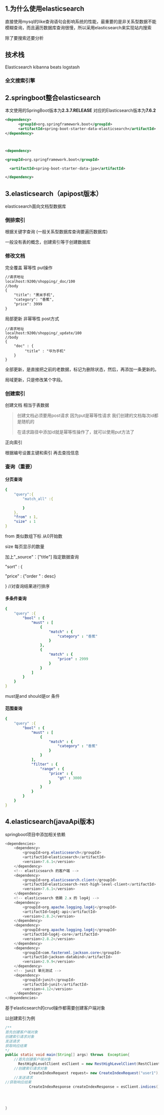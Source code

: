 ## 1.为什么使用elasticsearch

直接使用mysql的like查询语句会影响系统的性能，最重要的是非关系型数据不能模糊查询，而且遍历数据库查询很慢，所以采用elasticsearch来实现站内搜索

除了要搜索还要分析

## 技术栈

Elasticsearch kibanna beats logstash  

### 全文搜索引擎



## 2.springboot整合elasticsearch

本文使用的SpringBoot版本为**2.3.7.RELEASE**
对应的Elasticsearch版本为**7.6.2**

```xml
<dependency>
      <groupId>org.springframework.boot</groupId>
      <artifactId>spring-boot-starter-data-elasticsearch</artifactId>
</dependency>



<dependency>     

<groupId>org.springframework.boot</groupId>    

  <artifactId>spring-boot-starter-data-jpa</artifactId> 

</dependency> 
```

## 3.elasticsearch（apipost版本）

elasticsearch面向文档型数据库      

### 倒排索引

根据关键字查询   (一般关系型数据库查询要遍历数据库)

一般没有表的概念，创建索引等于创建数据库 

### 修改文档

完全覆盖 幂等性 put操作

```xml
//请求地址
localhost:9200/shopping/_doc/100
//body
{
    "title": "黑米手机",
    "category": "香蕉",
    "price": 3999
}
```

局部更新 非幂等性 post方式

```
//请求地址
localhost:9200/shopping/_update/100
//body
{
    "doc" : {
         "title" : "华为手机"
    }
}
```

全部更新，是直接把之前的老数据，标记为删除状态，然后，再添加一条更新的。

 局域更新，只是修改某个字段。

### 创建索引



创建文档 相当于表数据

> 创建文档必须要用post请求 因为put是幂等性请求   我们创建的文档每次id都是随机的
>
> 在请求路径中添加id就是幂等性操作了，就可以使用put方法了

正向索引 

根据编号设置主键和索引  再去查找信息

### 查询（重要）

#### 分页查询 

```yml
{
    "query":{
        "match_all" :{
            
        }
    },
    "from" : 1,
    "size" : 1
}
```

from  类似数组下标 从0开始数  

size 每页显示的数量

加上"_source"：["title"]    指定数据查询

"sort" : { 

"price" : {"order " : desc}

} //对查询结果进行排序

#### 多条件查询

```yml
{
    "query" :{
        "bool" : {
            "must" : [
                {
                    "match" : {
                        "category" : "香蕉"
                    }
                },
                {
                    "match" : {
                        "price" : 2999
                    }
                }
            ]
        }
    }
}
```

must是and should是or 条件

#### 范围查询

```yml
{
    "query" :{
        "bool" : {
            "must" : [
                {
                    "match" : {
                        "category" : "香蕉"
                    }
                }
            ],
            "filter" : {
                "range" : {
                    "price" : {
                        "gt" : 3000
                    }
                }
            }
        }
    }
}
```

## 4.elasticsearch(javaApi版本)

springboot项目中添加相关依赖

```java
<dependencies>
    <dependency>
        <groupId>org.elasticsearch</groupId>
        <artifactId>elasticsearch</artifactId>
        <version>7.6.1</version>
    </dependency>
    <!-- elasticsearch 的客户端 -->
    <dependency>
        <groupId>org.elasticsearch.client</groupId>
        <artifactId>elasticsearch-rest-high-level-client</artifactId>
        <version>7.6.1</version>
    </dependency>
    <!-- elasticsearch 依赖 2.x 的 log4j -->
    <dependency>
        <groupId>org.apache.logging.log4j</groupId>
        <artifactId>log4j-api</artifactId>
        <version>2.8.2</version>
    </dependency>
    <dependency>
        <groupId>org.apache.logging.log4j</groupId>
        <artifactId>log4j-core</artifactId>
        <version>2.8.2</version>
    </dependency>
    <dependency>
        <groupId>com.fasterxml.jackson.core</groupId>
        <artifactId>jackson-databind</artifactId>
        <version>2.9.9</version>
    </dependency>
    <!-- junit 单元测试 -->
    <dependency>
        <groupId>junit</groupId>
        <artifactId>junit</artifactId>
        <version>4.12</version>
    </dependency>
</dependencies>
```

基于elasticsearch的crud操作都需要创建客户端对象

以创建索引为例

```java
/**
首先创建客户端对象
创建索引请求对象
发送请求
获取响应结果
*/
public static void main(String[] args) throws  Exception{
    //首先创建客户端对象
      RestHighLevelClient esClient = new RestHighLevelClient(RestClient.builder(new HttpHost("localhost",9200,"http")));
    //创建索引请求对象
           CreateIndexRequest request= new CreateIndexRequest("user1");
    //发送请求
//获取响应结果
           CreateIndexResponse createIndexResponse = esClient.indices().create(request, RequestOptions.DEFAULT);




}
```


